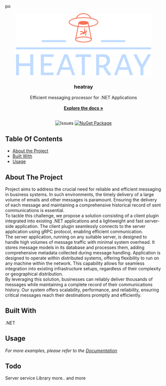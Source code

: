 po<br/>
<div align="center">
  <a href="https://github.com/lukevkc/heatray">
    <img src="heatray-logo-no-background.png" alt="Logo" height="200">
  </a>

  <h3 align="center">heatray</h3>

  <p align="center">
    Efficient messaging processor for .NET Applications
    <br/>
    <br/>
    <a href="https://github.com/lukevkc/heatray"><strong>Explore the docs »</strong></a>
    <br/>
    <br/>
  </p>

![Issues](https://img.shields.io/github/issues/lukevkc/heatray)
[![NuGet Package](https://img.shields.io/badge/.NET%20-8.0-blue.svg)](https://dotnet.microsoft.com/en-us/download/dotnet/8.0)
</div>

## Table Of Contents

* [About the Project](#about-the-project)
* [Built With](#built-with)
* [Usage](#usage)

## About The Project

Project aims to address the crucial need for reliable and efficient messaging in business systems. In such environments, the timely delivery of a large volume of emails and other messages is paramount. Ensuring the delivery of each message and maintaining a comprehensive historical record of sent communications is essential.
<br>
To tackle this challenge, we propose a solution consisting of a client plugin integrated into existing .NET applications and a lightweight and fast server-side application. The client plugin seamlessly connects to the server application using gRPC protocol, enabling efficient communication.
<br>
The server application, running on any suitable server, is designed to handle high volumes of message traffic with minimal system overhead. It stores message models in its database and processes them, adding comprehensive metadata collected during message handling.
Application is designed to operate within distributed systems, offering flexibility to run on any machine within the network. This capability allows for seamless integration into existing infrastructure setups, regardless of their complexity or geographical distribution.
<br>
By leveraging this solution, businesses can reliably deliver thousands of messages while maintaining a complete record of their communications history. Our system offers scalability, performance, and reliability, ensuring critical messages reach their destinations promptly and efficiently.

## Built With

.NET

## Usage

_For more examples, please refer to the [Documentation](https://github.com/lukevkc/heatray)_

## Todo

Server service
Library
more..
and more
